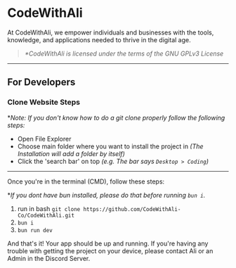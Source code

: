 # CodeWithAli

 At CodeWithAli, we empower individuals and businesses with the tools, knowledge, and applications needed to thrive in the digital age.

>*\*CodeWithAli is licensed under the terms of the GNU GPLv3 License*

---

## For Developers

### Clone Website Steps
**Note: If you don't know how to do a git clone properly follow the following steps:*
- Open File Explorer
- Choose main folder where you want to install the project in *(The Installation will add a folder by itself)*
- Click the 'search bar' on top *(e.g. The bar says `Desktop > Coding`)*
---
Once you're in the terminal (CMD), follow these steps:

**If you dont have bun installed, please do that before running `bun i`.*
1. run in bash `git clone https://github.com/CodeWithAli-Co/CodeWithAli.git`
2. `bun i`
3. `bun run dev`
   


And that's it! Your app should be up and running. If you're having any trouble with getting the project on your device, please contact Ali or an Admin in the Discord Server.

